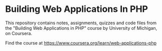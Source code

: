 # Building Web Applications In PHP
This repository contains notes, assignments, quizzes and code files from the "Building Web Applications in PHP" course by University of Michigan, on Coursera.

Find the course at https://www.coursera.org/learn/web-applications-php

